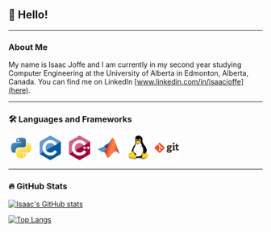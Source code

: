 ## :wave: Hello!

---

### About Me
My name is Isaac Joffe and I am currently in my second year studying Computer Engineering at the University of Alberta in Edmonton, Alberta, Canada. You can find me on LinkedIn [www.linkedin.com/in/isaacjoffe](here).

---

### :hammer_and_wrench: Languages and Frameworks
<div>
  <img src="https://github.com/devicons/devicon/blob/master/icons/python/python-original.svg" title="Python" alt="Python" width="50" height="50"/>&nbsp;
  <img src="https://github.com/devicons/devicon/blob/master/icons/c/c-original.svg" title="c" alt="c" width="50" height="50"/>&nbsp;
  <img src="https://github.com/devicons/devicon/blob/master/icons/cplusplus/cplusplus-original.svg" title="cplusplus" alt="cplusplus" width="50" height="50"/>&nbsp;
  <img src="https://github.com/devicons/devicon/blob/master/icons/matlab/matlab-original.svg" title="matlab" alt="matlab" width="50" height="50"/>&nbsp;
  <img src="https://github.com/devicons/devicon/blob/master/icons/linux/linux-original.svg" title="linux" alt="linux" width="50" height="50"/>&nbsp;
  <img src="https://github.com/devicons/devicon/blob/master/icons/git/git-original-wordmark.svg" title="Git" **alt="Git" width="50" height="50"/>
</div>

---

### :fire: GitHub Stats
[![Isaac's GitHub stats](https://github-readme-stats.vercel.app/api?username=ijoffe)](https://github.com/ijoffe-readme-stats)

[![Top Langs](https://github-readme-stats.vercel.app/api/top-langs/?username=ijoffe)](https://github.com/ijoffe/github-readme-stats)

